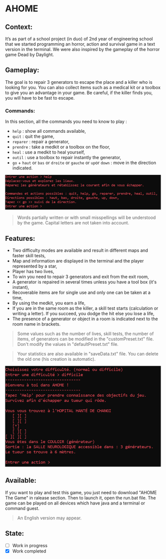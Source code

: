 # AHOME
## Context:
It’s as part of a school project (in duo) of 2nd year of engineering school that we started programming an horror, action and survival game in a text version in the terminal. We were also inspired by the gameplay of the horror game Dead by Daylight.

## Gameplay:
The goal is to repair 3 generators to escape the place and a killer who is looking for you. You can also collect items such as a medical kit or a toolbox to give you an advantage in your game. Be careful, if the killer finds you, you will have to be fast to escape. 

### Commands:
In this section, all the commands you need to know to play :
- `help` : show all commands available,
- `quit` : quit the game,
- `reparer` : repair a generator,
- `prendre` : take a medkit or a toolbox on the floor,
- `heal` : use a medkit to heal yourself,
- `outil` : use a toolbox to repair instantly the generator,
- `go` + `haut` or `bas` or `droite` or `gauche` or `up`or `down` : move in the direction indicated.

<p align="center">
  <img width="720" alt="AHOME_Commands" src="assets/AHOME_Commands.png">
</p>

> Words partially written or with small misspellings will be understood by the game. Capital letters are not taken into account.

## Features:
- Two difficulty modes are available and result in different maps and faster skill tests,
- Map and information are displayed in the terminal and the player represented by a star,
- Player has two lives,
- To win you need to repair 3 generators and exit from the exit room,
- A generator is repaired in several times unless you have a tool box (it's instant),
- Recoverable items are for single use and only one can be taken at a time,
- By using the medkit, you earn a life,
- If you are in the same room as the killer, a skill test starts (calculation or writing a letter). If you succeed, you dodge the hit else you lose a life,
- The presence of a generator or object in a room is indicated next to the room name in brackets.

> Some values such as the number of lives, skill tests, the number of items, of generators can be modified in the "customPreset.txt" file. Don't modify the values in "defaultPreset.txt" file.

> Your statistics are also available in "saveData.txt" file. You can delete the old one (his creation is automatic).
  
<p align="center">
  <img width="720" alt="AHOME_Gameplay" src="assets/AHOME_Gameplay.png">
</p>

## Available:
If you want to play and test this game, you just need to download "AHOME The Game" in ralease section. Then to launch it, open the run.bat file. The game can be played on all devices which have java and a terminal or command guest. 

> An English version may appear.

## State:
- [ ] Work in progress
- [x] Work completed
